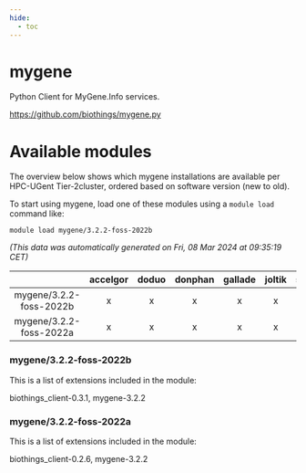 ```yaml
---
hide:
  - toc
---
```


mygene
======


Python Client for MyGene.Info services.

https://github.com/biothings/mygene.py
# Available modules


The overview below shows which mygene installations are available per HPC-UGent Tier-2cluster, ordered based on software version (new to old).

To start using mygene, load one of these modules using a `module load` command like:

```shell
module load mygene/3.2.2-foss-2022b
```

*(This data was automatically generated on Fri, 08 Mar 2024 at 09:35:19 CET)*  

| |accelgor|doduo|donphan|gallade|joltik|skitty|
| :---: | :---: | :---: | :---: | :---: | :---: | :---: |
|mygene/3.2.2-foss-2022b|x|x|x|x|x|x|
|mygene/3.2.2-foss-2022a|x|x|x|x|x|x|


### mygene/3.2.2-foss-2022b

This is a list of extensions included in the module:

biothings_client-0.3.1, mygene-3.2.2

### mygene/3.2.2-foss-2022a

This is a list of extensions included in the module:

biothings_client-0.2.6, mygene-3.2.2